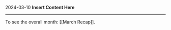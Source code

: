2024-03-10
__Insert Content Here__
_______________________
To see the overall month: [[March Recap]].